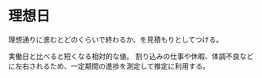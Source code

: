 # 理想日

理想通りに進むとどのくらいで終わるか、を見積もりとしてつける。

実働日と比べると短くなる相対的な値。
割り込みの仕事や休暇、体調不良などに左右されるため、一定期間の進捗を測定して推定に利用する。
